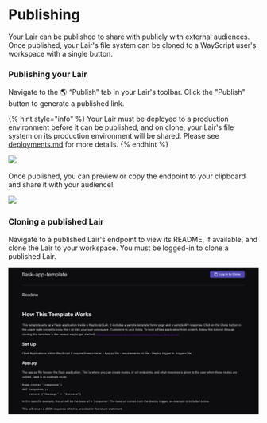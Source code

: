 # Publishing

Your Lair can be published to share with publicly with external audiences. Once published, your Lair's file system can be cloned to a WayScript user's workspace with a single button.&#x20;

### Publishing your Lair&#x20;

Navigate to the 🌎 “Publish” tab in your Lair's toolbar. Click the "Publish" button to generate a published link.&#x20;

{% hint style="info" %}
Your Lair must be deployed to a production environment before it can be published, and on clone, your Lair's file system on its production environment will be shared. Please see [deployments.md](deployments.md "mention") for more details.&#x20;
{% endhint %}

![](https://codahosted.io/docs/1freZEhPvo/blobs/bl-iEs3ibpDpE/9f7251e9b3112f940ae761a96f19a4af848b2078bb211914f683e7f44b608a2134e730b7dbb6407bf62f72bce81ba66d28df4f9c2b07d24ae6b43ab525839f0e0ca795e6665a8dd7bcd6d4eab906fce09d0c1ce0d24d435f7c509f9c3b8ecd45386df73f)

Once published, you can preview or copy the endpoint to your clipboard and share it with your audience!

![](https://codahosted.io/docs/1freZEhPvo/blobs/bl-\_0i0Jkix6L/0e81e09740b491f6c412417e56b20d83f47ada43ac9b16ed934ee7fece534b654069f0888562c1cb098c70b672eb47dc62391be7cecb36093906b375f341a74a594457ea3aa79b3a6d03ee0d67cd268853fa58a21bf5ef163e39269b57ba4a008ebe79d9)

### Cloning a published Lair

Navigate to a published Lair's endpoint to view its README, if available, and clone the Lair to your workspace. You must be logged-in to clone a published Lair.&#x20;

![](<../../.gitbook/assets/Screen Shot 2022-01-22 at 1.39.11 PM.png>)
